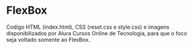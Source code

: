 # FlexBox

Codigo HTML (index.html), CSS (reset.css e style.css) e imagens disponibilizados por Alura Cursos Online de Tecnologia, para que o foco seja voltado somente ao FlexBox.

